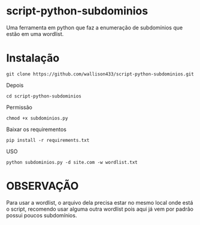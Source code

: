 # script-python-subdominios
Uma ferramenta em python que faz a enumeração de subdomínios que estão em uma wordlist.

# Instalação
```
git clone https://github.com/wallison433/script-python-subdominios.git
```
Depois
```
cd script-python-subdominios
```
Permissão
```
chmod +x subdominios.py
```
Baixar os requirementos
```
pip install -r requirements.txt
```
USO
```
python subdominios.py -d site.com -w wordlist.txt
```
# OBSERVAÇÃO
Para usar a wordlist, o arquivo dela precisa estar no mesmo local onde está o script, recomendo usar alguma outra wordlist pois aqui já vem por padrão possui poucos subdomínios.

